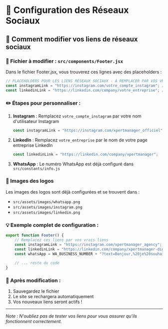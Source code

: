 # 📱 Configuration des Réseaux Sociaux

## 🔗 Comment modifier vos liens de réseaux sociaux

### 📍 Fichier à modifier : `src/components/Footer.jsx`

Dans le fichier Footer.jsx, vous trouverez ces lignes avec des placeholders :

```javascript
// PLACEHOLDERS POUR LES LIENS RÉSEAUX SOCIAUX - À REMPLACER PAR VOS VRAIS LIENS
const instagramLink = "https://instagram.com/votre_compte_instagram"; // Remplacez par votre lien Instagram
const linkedinLink = "https://linkedin.com/company/votre_entreprise"; // Remplacez par votre lien LinkedIn
```

### ✏️ Étapes pour personnaliser :

1. **Instagram** : Remplacez `votre_compte_instagram` par votre nom d'utilisateur Instagram
   ```javascript
   const instagramLink = "https://instagram.com/xpertmanager_officiel";
   ```

2. **LinkedIn** : Remplacez `votre_entreprise` par le nom de votre page entreprise LinkedIn
   ```javascript
   const linkedinLink = "https://linkedin.com/company/xpertmanager";
   ```

3. **WhatsApp** : Le numéro WhatsApp est déjà configuré dans `src/constants/info.js`

### 🎨 Images des logos

Les images des logos sont déjà configurées et se trouvent dans :
- `src/assets/images/whatsapp.png`
- `src/assets/images/instagram.png`
- `src/assets/images/linkedin.png`

### 💡 Exemple complet de configuration :

```javascript
export function Footer() {
    // Remplacez ces liens par vos vrais liens
    const instagramLink = "https://instagram.com/xpertmanager_agency";
    const linkedinLink = "https://linkedin.com/company/xpertmanager-digital";
    const whatsApp = WA_BUSINESS_NUMBER + "?text=Bonjour,%20je%20souhaite%20discuter%20d%27un%20projet%20avec%20XpertManager";
    
    // ... reste du code
}
```

### 🚀 Après modification :

1. Sauvegardez le fichier
2. Le site se rechargera automatiquement
3. Vos nouveaux liens seront actifs !

---
*Note : N'oubliez pas de tester vos liens pour vous assurer qu'ils fonctionnent correctement.*
